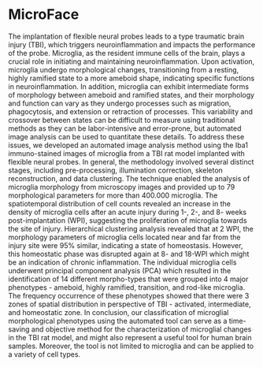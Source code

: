 # MicroFace

The implantation of flexible neural probes leads to a type traumatic brain injury (TBI), which triggers neuroinflammation and impacts the performance of the probe. Microglia, as the resident immune cells of the brain, plays a crucial role in initiating and maintaining neuroinflammation. Upon activation, microglia undergo morphological changes, transitioning from a resting, highly ramified state to a more ameboid shape, indicating specific functions in neuroinflammation. In addition, microglia can exhibit intermediate forms of morphology between ameboid and ramified states, and their morphology and function can vary as they undergo processes such as migration, phagocytosis, and extension or retraction of processes. This variability and crossover between states can be difficult to measure using traditional methods as they can be labor-intensive and error-prone, but automated image analysis can be used to quantitate these details. 
To address these issues, we developed an automated image analysis method using the Iba1 immuno-stained images of microglia from a TBI rat model implanted with flexible neural probes. In general, the methodology involved several distinct stages, including pre-processing, illumination correction, skeleton reconstruction, and data clustering. The technique enabled the analysis of microglia morphology from microscopy images and provided up to 79 morphological parameters for more than 400.000 microglia. 
The spatiotemporal distribution of cell counts revealed an increase in the density of microglia cells after an acute injury during 1-, 2-, and 8- weeks post-implantation (WPI), suggesting the proliferation of microglia towards the site of injury. Hierarchical clustering analysis revealed that at 2 WPI, the morphology parameters of microglia cells located near and far from the injury site were 95% similar, indicating a state of homeostasis. However, this homeostatic phase was disrupted again at 8- and 18-WPI which might be an indication of chronic inflammation. The individual microglia cells underwent principal component analysis (PCA) which resulted in the identification of 14 different morpho-types that were grouped into 4 major phenotypes - ameboid, highly ramified, transition, and rod-like microglia. The frequency occurrence of these phenotypes showed that there were 3 zones of spatial distribution in perspective of TBI - activated, intermediate, and homeostatic zone.
In conclusion, our classification of microglial morphological phenotypes using the automated tool can serve as a time-saving and objective method for the characterization of microglial changes in the TBI rat model, and might also represent a useful tool for human brain samples. Moreover, the tool is not limited to microglia and can be applied to a variety of cell types. 


